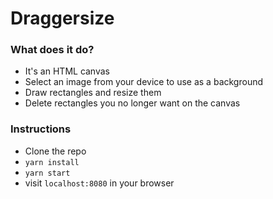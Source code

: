 # Draggersize

### What does it do?
- It's an HTML canvas
- Select an image from your device to use as a background
- Draw rectangles and resize them
- Delete rectangles you no longer want on the canvas

### Instructions
- Clone the repo
- `yarn install`
- `yarn start`
- visit `localhost:8080` in your browser
